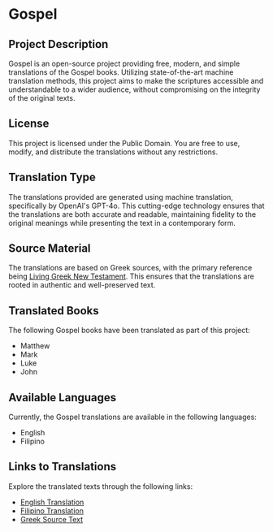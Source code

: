 # Gospel

## Project Description

Gospel is an open-source project providing free, modern, and simple translations of the Gospel books. Utilizing state-of-the-art machine translation methods, this project aims to make the scriptures accessible and understandable to a wider audience, without compromising on the integrity of the original texts.

## License

This project is licensed under the Public Domain. You are free to use, modify, and distribute the translations without any restrictions.

## Translation Type

The translations provided are generated using machine translation, specifically by OpenAI's GPT-4o. This cutting-edge technology ensures that the translations are both accurate and readable, maintaining fidelity to the original meanings while presenting the text in a contemporary form. 

## Source Material

The translations are based on Greek sources, with the primary reference being [Living Greek New Testament](https://www.livinggreeknt.org). This ensures that the translations are rooted in authentic and well-preserved text.

## Translated Books

The following Gospel books have been translated as part of this project:

- Matthew
- Mark
- Luke
- John

## Available Languages

Currently, the Gospel translations are available in the following languages:

- English
- Filipino

## Links to Translations

Explore the translated texts through the following links:

- [English Translation](en2)
- [Filipino Translation](fil2)
- [Greek Source Text](el)
